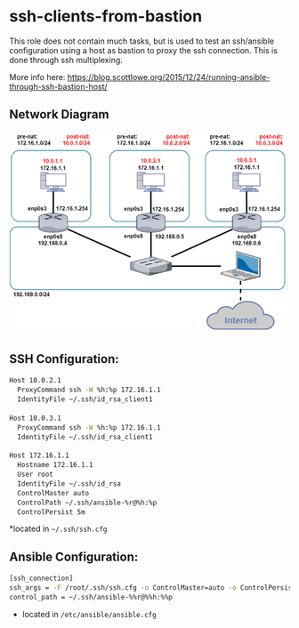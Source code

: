 ssh-clients-from-bastion
=========

This role does not contain much tasks, but is used to test an ssh/ansible configuration using a host as bastion to proxy the ssh connection.
This is done through ssh multiplexing.

More info here: https://blog.scottlowe.org/2015/12/24/running-ansible-through-ssh-bastion-host/

Network Diagram
--------------

![alt text](https://raw.githubusercontent.com/remi-blondel/ansible-playbooks/master/roles/check-net-config/network_diagram.png)

SSH Configuration:
----------------

```bash
Host 10.0.2.1
  ProxyCommand ssh -W %h:%p 172.16.1.1
  IdentityFile ~/.ssh/id_rsa_client1

Host 10.0.3.1
  ProxyCommand ssh -W %h:%p 172.16.1.1
  IdentityFile ~/.ssh/id_rsa_client1

Host 172.16.1.1
  Hostname 172.16.1.1
  User root
  IdentityFile ~/.ssh/id_rsa
  ControlMaster auto
  ControlPath ~/.ssh/ansible-%r@%h:%p
  ControlPersist 5m
```
*located in `~/.ssh/ssh.cfg`

Ansible Configuration:
----------------

```bash
[ssh_connection]
ssh_args = -F /root/.ssh/ssh.cfg -o ControlMaster=auto -o ControlPersist=30m
control_path = ~/.ssh/ansible-%%r@%%h:%%p
```
* located in `/etc/ansible/ansible.cfg`